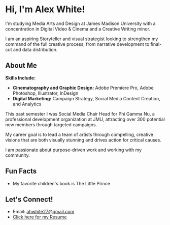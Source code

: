 # Hi, I'm Alex White! 

I'm studying Media Arts and Design at James Madison University with a concentration in Digital Video & Cinema and a Creative Writing minor.

I am an aspiring Storyteller and visual strategist looking to strengthen my command of the full creative process, from narrative development to final-cut and data distribution.

## About Me

**Skills Include:**
- **Cinematography and Graphic Design:** Adobe Premiere Pro, Adobe Photoshop, Illustrator, InDesign
- **Digital Marketing:** Campaign Strategy, Social Media Content Creation, and Analytics

This past semester I was Social Media Chair Head for Phi Gamma Nu, a professional development organization at JMU, attracting over 300 potential new members through targeted campaigns.

My career goal is to lead a team of artists through compelling, creative visions that are both visually stunning and drives action for critical causes.

I am passionate about purpose-driven work and working with my community.

## Fun Facts
- My favorite children's book is The Little Prince

## Let's Connect!
- Email: ahwhite27@gmail.com
- [Click here for my Resume](link-to-your-resume)
